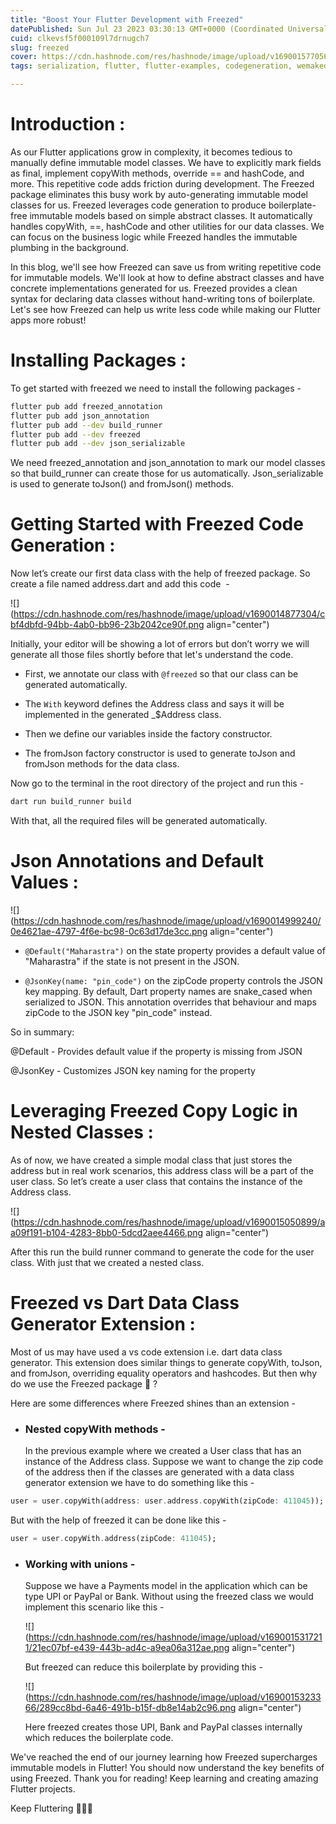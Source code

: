 ```yaml
---
title: "Boost Your Flutter Development with Freezed"
datePublished: Sun Jul 23 2023 03:30:13 GMT+0000 (Coordinated Universal Time)
cuid: clkevsf5f000109l7drnugch7
slug: freezed
cover: https://cdn.hashnode.com/res/hashnode/image/upload/v1690015770563/c1497247-a606-4f38-b20f-2e7ee570d7b2.png
tags: serialization, flutter, flutter-examples, codegeneration, wemakedevs

---
```


# Introduction :

As our Flutter applications grow in complexity, it becomes tedious to manually define immutable model classes. We have to explicitly mark fields as final, implement copyWith methods, override == and hashCode, and more. This repetitive code adds friction during development. The Freezed package eliminates this busy work by auto-generating immutable model classes for us. Freezed leverages code generation to produce boilerplate-free immutable models based on simple abstract classes. It automatically handles copyWith, ==, hashCode and other utilities for our data classes. We can focus on the business logic while Freezed handles the immutable plumbing in the background.

In this blog, we'll see how Freezed can save us from writing repetitive code for immutable models. We'll look at how to define abstract classes and have concrete implementations generated for us. Freezed provides a clean syntax for declaring data classes without hand-writing tons of boilerplate. Let's see how Freezed can help us write less code while making our Flutter apps more robust!

# **Installing Packages :**

To get started with freezed we need to install the following packages -

```bash
flutter pub add freezed_annotation
flutter pub add json_annotation
flutter pub add --dev build_runner
flutter pub add --dev freezed
flutter pub add --dev json_serializable
```

We need freezed\_annotation and json\_annotation to mark our model classes so that build\_runner can create those for us automatically. Json\_serializable is used to generate toJson() and fromJson() methods.

# **Getting Started with Freezed Code Generation :**

Now let’s create our first data class with the help of freezed package. So create a file named address.dart and add this code  -

![](https://cdn.hashnode.com/res/hashnode/image/upload/v1690014877304/cbf4dbfd-94bb-4ab0-bb96-23b2042ce90f.png align="center")

Initially, your editor will be showing a lot of errors but don’t worry we will generate all those files shortly before that let's understand the code.

* First, we annotate our class with `@freezed` so that our class can be generated automatically.
    
* The `With` keyword defines the Address class and says it will be implemented in the generated \_$Address class.
    
* Then we define our variables inside the factory constructor.
    
* The fromJson factory constructor is used to generate toJson and fromJson methods for the data class.
    

Now go to the terminal in the root directory of the project and run this -

```bash
dart run build_runner build
```

With that, all the required files will be generated automatically.

# **Json Annotations and Default Values :**

![](https://cdn.hashnode.com/res/hashnode/image/upload/v1690014999240/0e4621ae-4797-4f6e-bc98-0c63d17de3cc.png align="center")

* `@Default("Maharastra")` on the state property provides a default value of "Maharastra" if the state is not present in the JSON.
    
* `@JsonKey(name: "pin_code")` on the zipCode property controls the JSON key mapping. By default, Dart property names are snake\_cased when serialized to JSON. This annotation overrides that behaviour and maps zipCode to the JSON key "pin\_code" instead.
    

So in summary:

@Default - Provides default value if the property is missing from JSON

@JsonKey - Customizes JSON key naming for the property

# **Leveraging Freezed Copy Logic in Nested Classes :**

As of now, we have created a simple modal class that just stores the address but in real work scenarios, this address class will be a part of the user class. So let’s create a user class that contains the instance of the Address class.

![](https://cdn.hashnode.com/res/hashnode/image/upload/v1690015050899/aa09f191-b104-4283-8bb0-5dcd2aee4466.png align="center")

After this run the build runner command to generate the code for the user class. With just that we created a nested class.

# Freezed vs Dart Data Class Generator Extension :

Most of us may have used a vs code extension i.e. dart data class generator. This extension does similar things to generate copyWith, toJson, and fromJson, overriding equality operators and hashcodes. But then why do we use the Freezed package 🤔 ?

Here are some differences where Freezed shines than an extension -

* ### Nested copyWith methods -
    
    In the previous example where we created a User class that has an instance of the Address class. Suppose we want to change the zip code of the address then if the classes are generated with a data class generator extension we have to do something like this -
    

```dart
user = user.copyWith(address: user.address.copyWith(zipCode: 411045));
```

But with the help of freezed it can be done like this -

```dart
user = user.copyWith.address(zipCode: 411045);
```

* ### Working with unions -
    
    Suppose we have a Payments model in the application which can be type UPI or PayPal or Bank. Without using the freezed class we would implement this scenario like this -
    
    ![](https://cdn.hashnode.com/res/hashnode/image/upload/v1690015317211/21ec07bf-e439-443b-ad4c-a9ea06a312ae.png align="center")
    
    But freezed can reduce this boilerplate by providing this -
    
    ![](https://cdn.hashnode.com/res/hashnode/image/upload/v1690015323366/289cc8bd-6a46-491b-b15f-db8e14ab2c96.png align="center")
    
    Here freezed creates those UPI, Bank and PayPal classes internally which reduces the boilerplate code.
    

We've reached the end of our journey learning how Freezed supercharges immutable models in Flutter! You should now understand the key benefits of using Freezed. Thank you for reading! Keep learning and creating amazing Flutter projects.

Keep Fluttering 💙💙💙